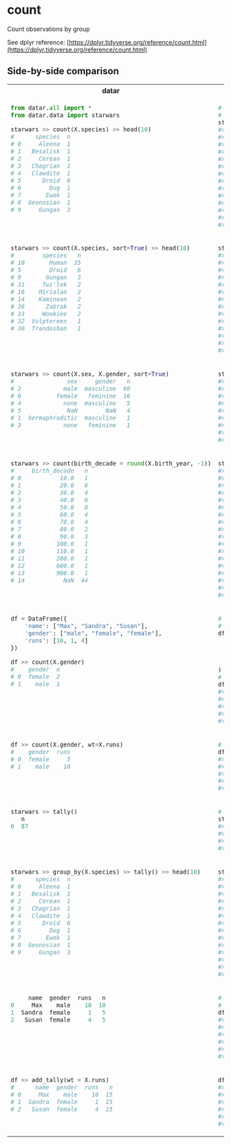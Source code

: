 # count
Count observations by group

See dplyr reference: [https://dplyr.tidyverse.org/reference/count.html](https://dplyr.tidyverse.org/reference/count.html)


## Side-by-side comparison


<table width=100%>
<tr>
<th> datar </th>
<th> dplyr </th>
</tr>

<tr valign="top">
<td>

```python
from datar.all import *
from datar.data import starwars

starwars >> count(X.species) >> head(10)
#      species  n
# 0     Aleena  1
# 1   Besalisk  1
# 2     Cerean  1
# 3   Chagrian  1
# 4   Clawdite  1
# 5      Droid  6
# 6        Dug  1
# 7       Ewok  1
# 8  Geonosian  1
# 9     Gungan  3
```

</td>
<td>

```R
# count() is a convenient way to get a sense of the distribution of
# values in a dataset
starwars %>% count(species)
#> # A tibble: 38 x 2
#>    species       n
#>    <chr>     <int>
#>  1 Aleena        1
#>  2 Besalisk      1
#>  3 Cerean        1
#>  4 Chagrian      1
#>  5 Clawdite      1
#>  6 Droid         6
#>  7 Dug           1
#>  8 Ewok          1
#>  9 Geonosian     1
#> 10 Gungan        3
#> # … with 28 more rows
```

</td>
</tr>
<tr valign="top">
<td>

```python
starwars >> count(X.species, sort=True) >> head(10)
#        species   n
# 10       Human  35
# 5        Droid   6
# 9       Gungan   3
# 31     Twi'lek   2
# 16    Mirialan   2
# 14    Kaminoan   2
# 36      Zabrak   2
# 33     Wookiee   2
# 32  Vulptereen   1
# 30  Trandoshan   1
```

</td>
<td>

```R
starwars %>% count(species, sort = TRUE)
#> # A tibble: 38 x 2
#>    species      n
#>    <chr>    <int>
#>  1 Human       35
#>  2 Droid        6
#>  3 NA           4
#>  4 Gungan       3
#>  5 Kaminoan     2
#>  6 Mirialan     2
#>  7 Twi'lek      2
#>  8 Wookiee      2
#>  9 Zabrak       2
#> 10 Aleena       1
#> # … with 28 more rows
```

</td>
</tr>
<tr valign="top">
<td>

```python
starwars >> count(X.sex, X.gender, sort=True)
#               sex     gender   n
# 2            male  masculine  60
# 0          female   feminine  16
# 4            none  masculine   5
# 5             NaN        NaN   4
# 1  hermaphroditic  masculine   1
# 3            none   feminine   1
```

</td>
<td>

```R
starwars %>% count(sex, gender, sort = TRUE)
#> # A tibble: 6 x 3
#>   sex            gender        n
#>   <chr>          <chr>     <int>
#> 1 male           masculine    60
#> 2 female         feminine     16
#> 3 none           masculine     5
#> 4 NA             NA            4
#> 5 hermaphroditic masculine     1
#> 6 none           feminine      1
```

</td>
</tr>
<tr valign="top">
<td>

```python
starwars >> count(birth_decade = round(X.birth_year, -1))
#     birth_decade   n
# 0           10.0   1
# 1           20.0   6
# 2           30.0   4
# 3           40.0   6
# 4           50.0   8
# 5           60.0   4
# 6           70.0   4
# 7           80.0   2
# 8           90.0   3
# 9          100.0   1
# 10         110.0   1
# 11         200.0   1
# 12         600.0   1
# 13         900.0   1
# 14           NaN  44
```

</td>
<td>

```R
starwars %>% count(birth_decade = round(birth_year, -1))
#> # A tibble: 15 x 2
#>    birth_decade     n
#>           <dbl> <int>
#>  1           10     1
#>  2           20     6
#>  3           30     4
#>  4           40     6
#>  5           50     8
#>  6           60     4
#>  7           70     4
#>  8           80     2
#>  9           90     3
#> 10          100     1
#> 11          110     1
#> 12          200     1
#> 13          600     1
#> 14          900     1
#> 15           NA    44
```

</td>
</tr>
<tr valign="top">
<td>

```python
df = DataFrame({
    'name': ["Max", "Sandra", "Susan"],
    'gender': ["male", "female", "female"],
    'runs': [10, 1, 4]
})

df >> count(X.gender)
#    gender  n
# 0  female  2
# 1    male  1
```

</td>
<td>

```R
# use the `wt` argument to perform a weighted count. This is useful
# when the data has already been aggregated once
df <- tribble(
  ~name,    ~gender,   ~runs,
  "Max",    "male",       10,
  "Sandra", "female",      1,
  "Susan",  "female",      4
)
# counts rows:
df %>% count(gender)
#> # A tibble: 2 x 2
#>   gender     n
#>   <chr>  <int>
#> 1 female     2
#> 2 male       1
```

</td>
</tr>
<tr valign="top">
<td>

```python
df >> count(X.gender, wt=X.runs)
#    gender  runs
# 0  female     5
# 1    male    10
```

</td>
<td>

```R
# counts runs:
df %>% count(gender, wt = runs)
#> # A tibble: 2 x 2
#>   gender     n
#>   <chr>  <dbl>
#> 1 female     5
#> 2 male      10
```

</td>
</tr>
<tr valign="top">
<td>

```python
starwars >> tally()
   n
0  87
```

</td>
<td>

```R
# tally() is a lower-level function that assumes you've done the grouping
starwars %>% tally()
#> # A tibble: 1 x 1
#>       n
#>   <int>
#> 1    87
```

</td>
</tr>
<tr valign="top">
<td>

```python
starwars >> group_by(X.species) >> tally() >> head(10)
#      species  n
# 0     Aleena  1
# 1   Besalisk  1
# 2     Cerean  1
# 3   Chagrian  1
# 4   Clawdite  1
# 5      Droid  6
# 6        Dug  1
# 7       Ewok  1
# 8  Geonosian  1
# 9     Gungan  3
```

</td>
<td>

```R
starwars %>% group_by(species) %>% tally()
#> # A tibble: 38 x 2
#>    species       n
#>    <chr>     <int>
#>  1 Aleena        1
#>  2 Besalisk      1
#>  3 Cerean        1
#>  4 Chagrian      1
#>  5 Clawdite      1
#>  6 Droid         6
#>  7 Dug           1
#>  8 Ewok          1
#>  9 Geonosian     1
#> 10 Gungan        3
#> # … with 28 more rows
```

</td>
</tr>
<tr valign="top">
<td>

```python
     name  gender  runs   n
0     Max    male    10  10
1  Sandra  female     1   5
2   Susan  female     4   5
```

</td>
<td>

```R
# both count() and tally() have add_ variants that work like
# mutate() instead of summarise
df %>% add_count(gender, wt = runs)
#> # A tibble: 3 x 4
#>   name   gender  runs     n
#>   <chr>  <chr>  <dbl> <dbl>
#> 1 Max    male      10    10
#> 2 Sandra female     1     5
#> 3 Susan  female     4     5
```

</td>
</tr>
<tr valign="top">
<td>

```python
df >> add_tally(wt = X.runs)
#      name  gender  runs   n
# 0     Max    male    10  15
# 1  Sandra  female     1  15
# 2   Susan  female     4  15
```

</td>
<td>

```R
df %>% add_tally(wt = runs)
#> # A tibble: 3 x 4
#>   name   gender  runs     n
#>   <chr>  <chr>  <dbl> <dbl>
#> 1 Max    male      10    15
#> 2 Sandra female     1    15
#> 3 Susan  female     4    15
```

</td>
</tr>
</table>
